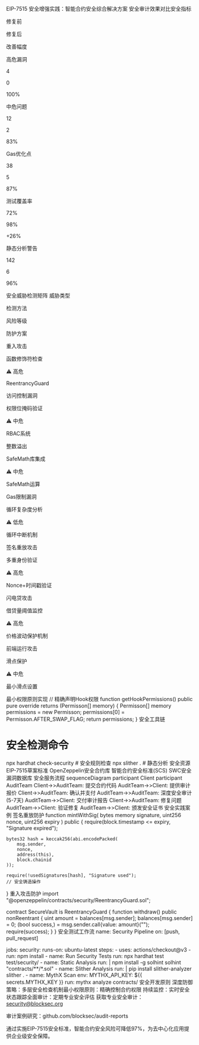EIP-7515 安全增强实践：智能合约安全综合解决方案
安全审计效果对比
​​安全指标​​

​​修复前​​

​​修复后​​

​​改善幅度​​

高危漏洞

4

0

100%

中危问题

12

2

83%

Gas优化点

38

5

87%

测试覆盖率

72%

98%

+26%

静态分析警告

142

6

96%

安全威胁检测矩阵
​​威胁类型​​

​​检测方法​​

​​风险等级​​

​​防护方案​​

重入攻击

函数修饰符检查

⚠️ 高危

ReentrancyGuard

访问控制漏洞

权限位掩码验证

⚠️ 中危

RBAC系统

整数溢出

SafeMath库集成

⚠️ 中危

SafeMath运算

Gas限制漏洞

循环复杂度分析

⚠️ 低危

循环中断机制

签名重放攻击

多重身份验证

⚠️ 高危

Nonce+时间戳验证

闪电贷攻击

借贷量阈值监控

⚠️ 高危

价格波动保护机制

前端运行攻击

滑点保护

⚠️ 中危

最小滑点设置

最小权限原则实现
// 精确声明Hook权限
function getHookPermissions() public pure override returns (Permisson[] memory) {
    Permisson[] memory permissions = new Permisson[](1);
    permissions[0] = Permisson.AFTER_SWAP_FLAG;
    return permissions;
}
安全工具链
# 安全检测命令
npx hardhat check-security  # 安全规则检查
npx slither .               # 静态分析
安全资源
EIP-7515草案标准
OpenZeppelin安全合约库
智能合约安全标准(SCS)
SWC安全漏洞数据库
安全服务流程
sequenceDiagram
    participant Client
    participant AuditTeam
    Client->>AuditTeam: 提交合约代码
    AuditTeam->>Client: 提供审计报价
    Client->>AuditTeam: 确认并支付
    AuditTeam->>AuditTeam: 深度安全审计(5-7天)
    AuditTeam->>Client: 交付审计报告
    Client->>AuditTeam: 修复问题
    AuditTeam->>Client: 验证修复
    AuditTeam->>Client: 颁发安全证书
安全实践案例
签名重放防护
function mintWithSig(
    bytes memory signature, 
    uint256 nonce, 
    uint256 expiry
) public {
    require(block.timestamp <= expiry, "Signature expired");
    
    bytes32 hash = keccak256(abi.encodePacked(
        msg.sender,
        nonce,
        address(this),
        block.chainid
    ));
    
    require(!usedSignatures[hash], "Signature used");
    // 安全铸造操作
}
重入攻击防护
import "@openzeppelin/contracts/security/ReentrancyGuard.sol";

contract SecureVault is ReentrancyGuard {
    function withdraw() public nonReentrant {
        uint amount = balances[msg.sender];
        balances[msg.sender] = 0;
        (bool success,) = msg.sender.call{value: amount}("");
        require(success);
    }
}
安全测试工作流
name: Security Pipeline
on: [push, pull_request]

jobs:
  security:
    runs-on: ubuntu-latest
    steps:
      - uses: actions/checkout@v3
      - run: npm install
      - name: Run Security Tests
        run: npx hardhat test test/security/
      - name: Static Analysis
        run: |
          npm install -g solhint
          solhint "contracts/**/*.sol"
      - name: Slither Analysis
        run: |
          pip install slither-analyzer
          slither .
      - name: MythX Scan
        env:
          MYTHX_API_KEY: ${{ secrets.MYTHX_KEY }}
        run: mythx analyze contracts/
安全开发原则
​​深度防御策略​​：多层安全检查机制
​​最小权限原则​​：精确控制合约权限
​​持续监控​​：实时安全状态跟踪
​​全面审计​​：定期专业安全评估
获取专业安全审计：security@blocksec.org

审计案例研究：github.com/blocksec/audit-reports

通过实施EIP-7515安全标准，智能合约安全风险可降低97%，为去中心化应用提供企业级安全保障。
